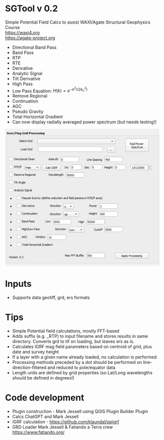 # SGTool v 0.2
 Simple Potential Field Calcs to assist WAXI/Agate Structural Geophysics Course    
 https://waxi4.org   
 https://agate-project.org    
    
- Directional Band Pass
- Band Pass   
- RTP
- RTE
- Derivative
- Analytic Signal   
- Tilt Derivative
- High Pass
- Low Pass
Equation:
$`H(k) = e^{-k^2 / (2 k_c^2)}`$
- Remove Regional
- Continuation
- AGC
- Pseudo Gravity
- Total Horizontal Gradient
- Can now display radially averaged power spectrum (but needs testing!)
   
![SGTools image](dialog.png)    
   
# Inputs   
- Supports data geotiff, grd, ers formats

# Tips
- Simple Potential field calculations, mostly FFT-based
- Adds suffix (e.g. _RTP) to input filename and stores results in same directory. Converts grd to tif on loading, but leaves ers as is.
- Calculates IGRF mag field parameters based on centroid of grid, plus date and survey height
- If a layer with a given name already loaded, no calculation is performed
- Processing methods preceded by a dot should be performed on line-direction-filtered and reduced to pole/equator data   
- Length units are defined by grid properties (so Lat/Long wavelengths should be defined in degrees!)

# Code development
- Plugin construction - Mark Jessell using QGIS Plugin Builder Plugin    
- Calcs ChatGPT and Mark Jessell
- IGRF calculation - https://github.com/klaundal/ppigrf  
- GRD Loader Mark Jessell & Fatiando a Terra crew https://www.fatiando.org/



